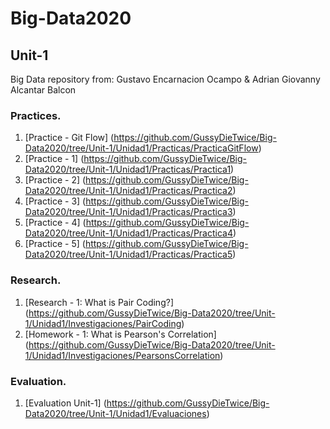 # Big-Data2020
## Unit-1
Big Data repository from: Gustavo Encarnacion Ocampo &amp; Adrian Giovanny Alcantar Balcon

### Practices.
1. [Practice - Git Flow] (https://github.com/GussyDieTwice/Big-Data2020/tree/Unit-1/Unidad1/Practicas/PracticaGitFlow)
2. [Practice - 1] (https://github.com/GussyDieTwice/Big-Data2020/tree/Unit-1/Unidad1/Practicas/Practica1)
3. [Practice - 2] (https://github.com/GussyDieTwice/Big-Data2020/tree/Unit-1/Unidad1/Practicas/Practica2)
4. [Practice - 3] (https://github.com/GussyDieTwice/Big-Data2020/tree/Unit-1/Unidad1/Practicas/Practica3)
5. [Practice - 4] (https://github.com/GussyDieTwice/Big-Data2020/tree/Unit-1/Unidad1/Practicas/Practica4)
6. [Practice - 5] (https://github.com/GussyDieTwice/Big-Data2020/tree/Unit-1/Unidad1/Practicas/Practica5)

### Research.
1. [Research - 1: What is Pair Coding?] (https://github.com/GussyDieTwice/Big-Data2020/tree/Unit-1/Unidad1/Investigaciones/PairCoding)
2. [Homework - 1: What is Pearson's Correlation] (https://github.com/GussyDieTwice/Big-Data2020/tree/Unit-1/Unidad1/Investigaciones/PearsonsCorrelation)

### Evaluation.
1. [Evaluation Unit-1] (https://github.com/GussyDieTwice/Big-Data2020/tree/Unit-1/Unidad1/Evaluaciones)

